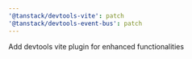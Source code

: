 ```yaml
---
'@tanstack/devtools-vite': patch
'@tanstack/devtools-event-bus': patch
---
```


Add devtools vite plugin for enhanced functionalities
